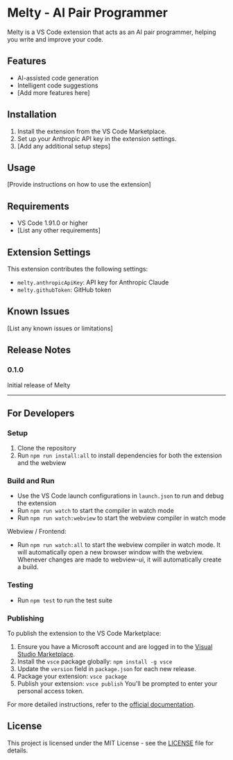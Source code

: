 # Melty - AI Pair Programmer

Melty is a VS Code extension that acts as an AI pair programmer, helping you write and improve your code.

## Features

- AI-assisted code generation
- Intelligent code suggestions
- [Add more features here]

## Installation

1. Install the extension from the VS Code Marketplace.
2. Set up your Anthropic API key in the extension settings.
3. [Add any additional setup steps]

## Usage

[Provide instructions on how to use the extension]

## Requirements

- VS Code 1.91.0 or higher
- [List any other requirements]

## Extension Settings

This extension contributes the following settings:

* `melty.anthropicApiKey`: API key for Anthropic Claude
* `melty.githubToken`: GitHub token

## Known Issues

[List any known issues or limitations]

## Release Notes

### 0.1.0

Initial release of Melty

---

## For Developers

### Setup

1. Clone the repository
2. Run `npm run install:all` to install dependencies for both the extension and the webview

### Build and Run

- Use the VS Code launch configurations in `launch.json` to run and debug the extension
- Run `npm run watch` to start the compiler in watch mode
- Run `npm run watch:webview` to start the webview compiler in watch mode

Webview / Frontend:
- Run `npm run watch:all` to start the webview compiler in watch mode. It will automatically open a new browser window with the webview. Whenever changes are made to webview-ui, it will automatically create a build.

### Testing

- Run `npm test` to run the test suite

### Publishing

To publish the extension to the VS Code Marketplace:

1. Ensure you have a Microsoft account and are logged in to the [Visual Studio Marketplace](https://marketplace.visualstudio.com/vscode).
2. Install the `vsce` package globally: `npm install -g vsce`
3. Update the `version` field in `package.json` for each new release.
4. Package your extension: `vsce package`
5. Publish your extension: `vsce publish`
   You'll be prompted to enter your personal access token.

For more detailed instructions, refer to the [official documentation](https://code.visualstudio.com/api/working-with-extensions/publishing-extension).

## License

This project is licensed under the MIT License - see the [LICENSE](LICENSE) file for details.
